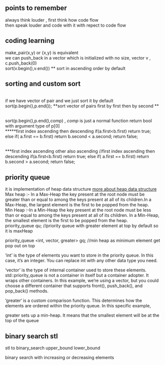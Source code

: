 ## points to remember

always think louder , first think how code flow
<br>then speak louder and code with it with repect to code flow

## coding learning

make_pair(x,y) or {x,y} is equivalent <br>
we can push_back in a vector which is initialized with no size, vector<int> v , c.push_back(0)<br>
sort(v.begin(),v.end()) \*\* sort in ascending order by default

## sorting and custom sort

<br>if we have vector of pair and we just sort it by default
<br> sort(p.begin(),p.end()); **sort vector of pairs first by first then by second **

<br> sort(p.begin(),p.end(),comp) , <i> comp </i> is just a normal function return bool with argument type of p[0]
<br> **\***first index ascending then descending
if(a.first<b.first) return true;
else if( a.first == b.first) return b.second < a.second;
return false;

<br> \*\*\*first index ascending other also ascending
//first index ascending then descending
if(a.first<b.first) return true;
else if( a.first == b.first) return b.second > a.second;
return false;

## priority queue

it is implementation of heap data structure <a href="https://www.geeksforgeeks.org/introduction-to-max-heap-data-structure/">more about heap data structure</a>
Max heap :-
In a Max-Heap the key present at the root node must be greater than or equal to among the keys present at all of its children.In a Max-Heap, the largest element is the first to be popped from the heap.<br>
Min Heap :-In a Min-Heap the key present at the root node must be less than or equal to among the keys present at all of its children.
In a Min-Heap, the smallest element is the first to be popped from the heap.<br>
priority_queue<int> qu; //priority queue with greater element at top by default so it is maxHeap

priority_queue <int, vector<int>, greater<int>> gq; //min heap as minimum element get pop out on top

‘int’ is the type of elements you want to store in the priority queue. In this case, it’s an integer. You can replace int with any other data type you need.

‘vector<int>’ is the type of internal container used to store these elements. std::priority_queue is not a container in itself but a container adopter. It wraps other containers. In this example, we’re using a vector, but you could choose a different container that supports front(), push_back(), and pop_back() methods.

‘greater<int>‘ is a custom comparison function. This determines how the elements are ordered within the priority queue. In this specific example,

greater<int> sets up a min-heap. It means that the smallest element will be at the top of the queue

## binary search stl

stl to binary_search
upper_bound
lower_bound

binary search with increasing or decreasing elements
